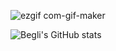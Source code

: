 ![ezgif com-gif-maker](https://user-images.githubusercontent.com/31999422/201529300-97824953-0c9b-477e-b9e8-5e38e23c6a69.jpg)

![Begli's GitHub stats](https://github-readme-stats.vercel.app/api?username=begliamanov&theme=onedark&show_icons=true&hide_border=true)

